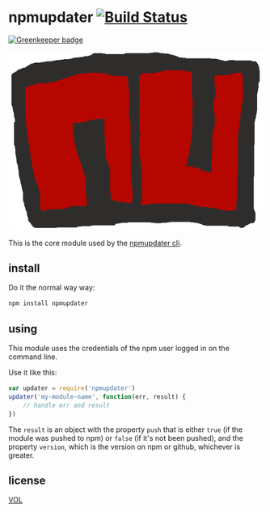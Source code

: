 # npmupdater [![Build Status](https://travis-ci.org/tobiaslabs/npmupdater.svg?branch=master)](https://travis-ci.org/tobiaslabs/npmupdater)

[![Greenkeeper badge](https://badges.greenkeeper.io/saibotsivad/npmupdater.svg)](https://greenkeeper.io/)

![logo thingy](logo.png)

This is the core module used by the [npmupdater cli](https://www.npmjs.org/package/npmupdater-cli).

## install

Do it the normal way way:

```sh
npm install npmupdater
```

## using

This module uses the credentials of the npm user logged in on the command line.

Use it like this:

```js
var updater = require('npmupdater')
updater('my-module-name', function(err, result) {
	// handle err and result
})
```

The `result` is an object with the property `push` that is either `true` (if the
module was pushed to npm) or `false` (if it's not been pushed), and the property
`version`, which is the version on npm or github, whichever is greater.

## license

[VOL](http://veryopenlicense.com)
